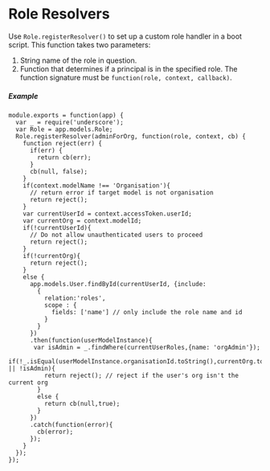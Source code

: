 # Role Resolvers

Use `Role.registerResolver()` to set up a custom role handler in a boot script. This function takes two parameters:

1. String name of the role in question.
2. Function that determines if a principal is in the specified role. The function signature must be `function(role, context, callback)`.

##### Example

```
module.exports = function(app) {
  var _ = require('underscore');
  var Role = app.models.Role;
  Role.registerResolver(adminForOrg, function(role, context, cb) {
    function reject(err) {
      if(err) {
        return cb(err);
      }
      cb(null, false);
    }
    if(context.modelName !== 'Organisation'){
      // return error if target model is not organisation
      return reject();
    }
    var currentUserId = context.accessToken.userId;
    var currentOrg = context.modelId;
    if(!currentUserId){
      // Do not allow unauthenticated users to proceed
      return reject();
    }
    if(!currentOrg){
      return reject();
    }
    else {
      app.models.User.findById(currentUserId, {include:
        {
          relation:'roles',
          scope : {
            fields: ['name'] // only include the role name and id
          }
        }
      })
      .then(function(userModelInstance){
       var isAdmin = _.findWhere(currentUserRoles,{name: 'orgAdmin'});
        if(!_.isEqual(userModelInstance.organisationId.toString(),currentOrg.toString()) || !isAdmin){
          return reject(); // reject if the user's org isn't the current org
        }
        else {
          return cb(null,true);
        }
      })
      .catch(function(error){
        cb(error);
      });
    }
  });
});
```



